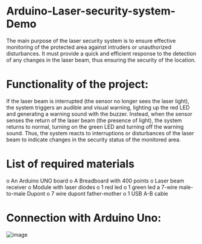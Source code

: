 # Arduino-Laser-security-system-Demo

The main purpose of the laser security system is to ensure effective monitoring of the protected area against intruders or unauthorized disturbances. It must provide a quick and efficient response to the detection of any changes in the laser beam, thus ensuring the security of the location.

# Functionality of the project:
If the laser beam is interrupted (the sensor no longer sees the laser light), the system triggers an audible and visual warning, lighting up the red LED and generating a warning sound with the buzzer. Instead, when the sensor senses the return of the laser beam (the presence of light), the system returns to normal, turning on the green LED and turning off the warning sound. Thus, the system reacts to interruptions or disturbances of the laser beam to indicate changes in the security status of the monitored area.

# List of required materials
o An Arduino UNO board
o A Breadboard with 400 points
o Laser beam receiver
o Module with laser diodes
o 1 red led
o 1 green led
a 7-wire male-to-male Dupont
o 7 wire dupont father-mother
o 1 USB A-B cable

# Connection with Arduino Uno:

![image](https://github.com/ClauZori/Sistem-de-securitate-cu-lazer-laser---Demo/assets/120462393/0e8d8447-f4ff-483a-99be-1c763f1cbbc4)
